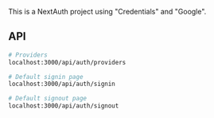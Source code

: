 This is a NextAuth project using "Credentials" and "Google". 

## API

```bash
# Providers
localhost:3000/api/auth/providers

# Default signin page
localhost:3000/api/auth/signin

# Default signout page
localhost:3000/api/auth/signout
```


